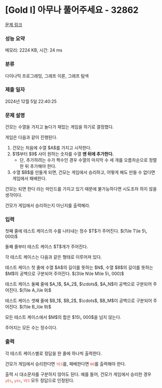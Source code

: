 # [Gold I] 아무나 풀어주세요 - 32862 

[문제 링크](https://www.acmicpc.net/problem/32862) 

### 성능 요약

메모리: 2224 KB, 시간: 24 ms

### 분류

다이나믹 프로그래밍, 그래프 이론, 그래프 탐색

### 제출 일자

2024년 12월 5일 22:40:25

### 문제 설명

<p>건모는 수열을 가지고 놀다가 재밌는 게임을 하기로 결정했다.</p>

<p>게임은 다음과 같이 진행된다.</p>

<ol>
	<li>건모는 처음에 수열 $A$를 가지고 시작한다.</li>
	<li>$1$부터 $9$ 사이 원하는 숫자를 수열 <strong>맨 뒤에 추가한다.</strong>
	<ul>
		<li>단, 추가하려는 수가 짝수인 경우 수열의 마지막 수 세 개를 오름차순으로 정렬한 뒤 추가해야 한다.</li>
	</ul>
	</li>
	<li>수열 $B$를 만들게 되면, 건모는 게임에서 승리하고, 어떻게 해도 만들 수 없다면 게임에서 패배한다.</li>
</ol>

<p>건모는 되면 한다 라는 마인드를 가지고 있기 때문에 불가능하다면 시도조차 하지 않을 생각이다.</p>

<p>건모가 게임에서 승리하는지 아닌지를 출력해라.</p>

### 입력 

 <p>첫째 줄에 테스트 케이스의 수를 나타내는 정수 $T$가 주어진다. $(1\le T\le 5\, 000)$</p>

<p>둘째 줄부터 테스트 케이스 $T$개가 주어진다.</p>

<p>각 테스트 케이스는 다음과 같은 형태로 이루어져 있다.</p>

<p>테스트 케이스 첫 줄에 수열 $A$의 길이를 뜻하는 $N$, 수열 $B$의 길이를 뜻하는 $M$이 공백으로 구분되어 주어진다. $(3\le N\le M\le 5\, 000)$</p>

<p>테스트 케이스 둘째 줄에 $A_1$, $A_2$, $\cdots$, $A_N$이 공백으로 구분되어 주어진다. $(1\le A_i\le 9)$</p>

<p>테스트 케이스 셋째 줄에 $B_1$, $B_2$, $\cdots$, $B_M$이 공백으로 구분되어 주어진다. $(1\le B_i\le 9)$</p>

<p>모든 테스트 케이스에서 $M$의 합은 $15\, 000$을 넘지 않는다.</p>

<p>주어지는 모든 수는 정수이다.</p>

### 출력 

 <p>각 테스트 케이스별로 정답을 한 줄에 하나씩 출력한다.</p>

<p>건모가 게임에서 승리한다면 <span style="color:#e74c3c;"><code>YES</code></span>를, 패배한다면 <code><span style="color:#e74c3c;">NO</span></code>를 출력해야 한다.</p>

<p>출력 시 대소문자를 구분하지 않아도 된다. 예를 들어, 건모가 게임에서 승리한 경우 <span style="color:#e74c3c;"><code>yEs</code></span>, <span style="color:#e74c3c;"><code>yes</code></span>, <span style="color:#e74c3c;"><code>YES</code></span> 모두 정답으로 인정된다.</p>

